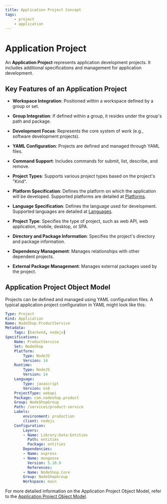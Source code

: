 ```yaml
---
title: Application Project Concept
tags:
    - project
    - application
---
```


# Application Project

An **Application Project** represents application development projects. It includes additional specifications and management for application development.

## Key Features of an Application Project

- **Workspace Integration**: Positioned within a workspace defined by a group or set.
- **Group Integration**: If defined within a group, it resides under the group's path and package.
- **Development Focus**: Represents the core system of work (e.g., software development projects).
- **YAML Configuration**: Projects are defined and managed through YAML files.
- **Command Support**: Includes commands for submit, list, describe, and remove.
- **Project Types**: Supports various project types based on the project's "Kind".

- **Platform Specification**: Defines the platform on which the application will be developed. Supported platforms are detailed at [Platforms][platforms].
- **Language Specification**: Defines the language used for development. Supported languages are detailed at [Languages][languages].
- **Project Type**: Specifies the type of project, such as web API, web application, mobile, desktop, or SPA.
- **Directory and Package Information**: Specifies the project's directory and package information.
- **Dependency Management**: Manages relationships with other dependent projects.
- **External Package Management**: Manages external packages used by the project.


## Application Project Object Model

Projects can be defined and managed using YAML configuration files. A typical application project configuration in YAML might look like this:

```yaml
Type: Project
Kind: Application
Name: NodeShop.ProductService
Metadata:
    Tags: [backend, nodejs]
Specifications:
    Name: ProductService
    Set: NodeShop
    Platform:
        Type: NodeJS
        Version: 14
    Runtime:
        Type: NodeJS
        Version: 14
    Language:
        Type: javascript
        Version: es6
    ProjectType: webapi
    Package: com.nodeshop.product
    Group: NodeShopGroup
    Path: /services/product-service
    Labels:
        environment: production
        client: nodejs
    Configuration:
        Layers:
        - Name: Library:Data:Entities
          Path: entities
          Package: entities
        Dependencies:
        - Name: express
        - Name: mongoose
          Version: 5.10.9
          References:
        - Name: NodeShop.Core
        Group: NodeShopGroup
        Workspace: main
```
For more detailed information on the Application Project Object Model, refer to the [Application Project Object Model][application_project_object_model].



<!-- Additional links -->

[application_project_object_model]: ../../guides/schemas/object/project/application-project-object-model.md
[platforms]: ../../extensions/platforms/index.md
[languages]: ../../extensions/languages/index.md